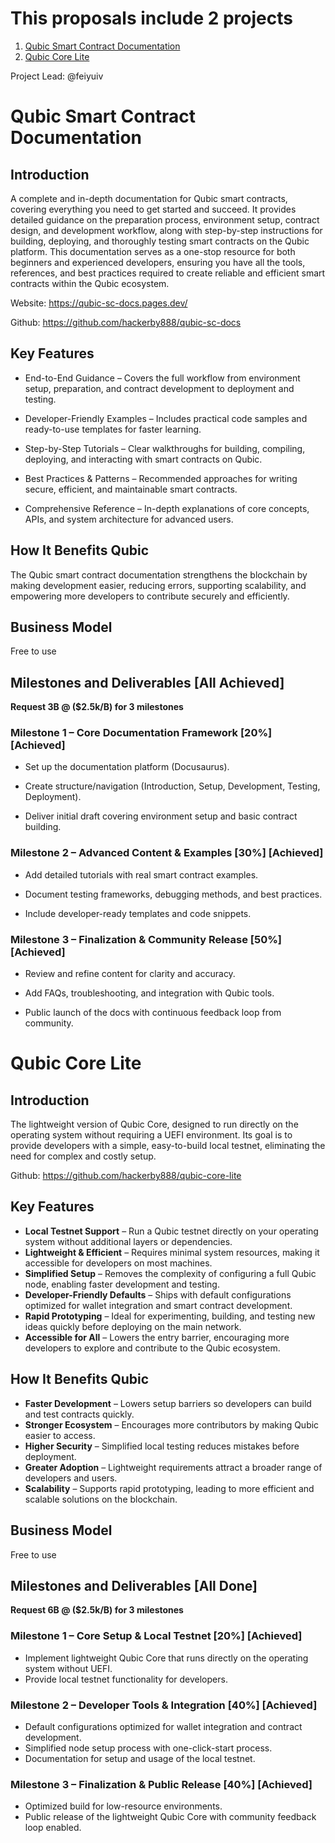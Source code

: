 # This proposals include 2 projects

1. [Qubic Smart Contract Documentation](#Qubic-Smart-Contract-Documentation)
2. [Qubic Core Lite](#Qubic-Core-Lite)

Project Lead: @feiyuiv

# Qubic Smart Contract Documentation

## Introduction

A complete and in-depth documentation for Qubic smart contracts, covering everything you need to get started and succeed. It provides detailed guidance on the preparation process, environment setup, contract design, and development workflow, along with step-by-step instructions for building, deploying, and thoroughly testing smart contracts on the Qubic platform. This documentation serves as a one-stop resource for both beginners and experienced developers, ensuring you have all the tools, references, and best practices required to create reliable and efficient smart contracts within the Qubic ecosystem.

Website: https://qubic-sc-docs.pages.dev/

Github: https://github.com/hackerby888/qubic-sc-docs

## Key Features

- End-to-End Guidance – Covers the full workflow from environment setup, preparation, and contract development to deployment and testing.

- Developer-Friendly Examples – Includes practical code samples and ready-to-use templates for faster learning.

- Step-by-Step Tutorials – Clear walkthroughs for building, compiling, deploying, and interacting with smart contracts on Qubic.

- Best Practices & Patterns – Recommended approaches for writing secure, efficient, and maintainable smart contracts.

- Comprehensive Reference – In-depth explanations of core concepts, APIs, and system architecture for advanced users.

## How It Benefits Qubic

The Qubic smart contract documentation strengthens the blockchain by making development easier, reducing errors, supporting scalability, and empowering more developers to contribute securely and efficiently.

## Business Model

Free to use

## Milestones and Deliverables [All Achieved]

**Request 3B @ ($2.5k/B) for 3 milestones**

### Milestone 1 – Core Documentation Framework [20%] [Achieved]

- Set up the documentation platform (Docusaurus).

- Create structure/navigation (Introduction, Setup, Development, Testing, Deployment).

- Deliver initial draft covering environment setup and basic contract building.

### Milestone 2 – Advanced Content & Examples [30%] [Achieved]

- Add detailed tutorials with real smart contract examples.

- Document testing frameworks, debugging methods, and best practices.

- Include developer-ready templates and code snippets.

### Milestone 3 – Finalization & Community Release [50%] [Achieved]

- Review and refine content for clarity and accuracy.

- Add FAQs, troubleshooting, and integration with Qubic tools.

- Public launch of the docs with continuous feedback loop from community.

# Qubic Core Lite

## Introduction

The lightweight version of Qubic Core, designed to run directly on the operating system without requiring a UEFI environment. Its goal is to provide developers with a simple, easy-to-build local testnet, eliminating the need for complex and costly setup.

Github: https://github.com/hackerby888/qubic-core-lite

## Key Features

- **Local Testnet Support** – Run a Qubic testnet directly on your operating system without additional layers or dependencies.  
- **Lightweight & Efficient** – Requires minimal system resources, making it accessible for developers on most machines.  
- **Simplified Setup** – Removes the complexity of configuring a full Qubic node, enabling faster development and testing.  
- **Developer-Friendly Defaults** – Ships with default configurations optimized for wallet integration and smart contract development.  
- **Rapid Prototyping** – Ideal for experimenting, building, and testing new ideas quickly before deploying on the main network.  
- **Accessible for All** – Lowers the entry barrier, encouraging more developers to explore and contribute to the Qubic ecosystem.  

## How It Benefits Qubic

- **Faster Development** – Lowers setup barriers so developers can build and test contracts quickly.  
- **Stronger Ecosystem** – Encourages more contributors by making Qubic easier to access.  
- **Higher Security** – Simplified local testing reduces mistakes before deployment.  
- **Greater Adoption** – Lightweight requirements attract a broader range of developers and users.  
- **Scalability** – Supports rapid prototyping, leading to more efficient and scalable solutions on the blockchain.

## Business Model

Free to use

## Milestones and Deliverables [All Done]

**Request 6B @ ($2.5k/B) for 3 milestones**

### Milestone 1 – Core Setup & Local Testnet [20%] [Achieved]

- Implement lightweight Qubic Core that runs directly on the operating system without UEFI.  
- Provide local testnet functionality for developers.  

### Milestone 2 – Developer Tools & Integration [40%] [Achieved]

- Default configurations optimized for wallet integration and contract development.  
- Simplified node setup process with one-click-start process.  
- Documentation for setup and usage of the local testnet.   

### Milestone 3 – Finalization & Public Release [40%] [Achieved]
 
- Optimized build for low-resource environments.  
- Public release of the lightweight Qubic Core with community feedback loop enabled.  
